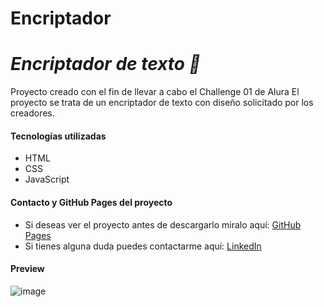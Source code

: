 # Encriptador
<h1><em>Encriptador de texto 🔏</em> </h1>

Proyecto creado con el fin de llevar a cabo el Challenge 01 de Alura
El proyecto se trata de un encriptador de texto con diseño solicitado por los creadores.

<h4>Tecnologías utilizadas</h4>
<ul>
  <li>HTML</li>  
  <li>CSS</li>
  <li>JavaScript</li>
</ul>  

<h4>Contacto y GitHub Pages del proyecto</h4>
<ul>
  <li>Si deseas ver el proyecto antes de descargarlo miralo aquí: <a href="https://mari1345espu.github.io/Encriptador/">GitHub Pages</a></li>
  <li>Si tienes alguna duda puedes contactarme aquí: <a href="https://www.linkedin.com/in/maria-fernanda-escobar-pulido/">LinkedIn</a></li>
</ul>

<h4>Preview</h4>

![image](https://github.com/Mari1345Espu/Encriptador/assets/74338716/5c5d24fc-f70e-458f-a24e-91fa34733ada)

